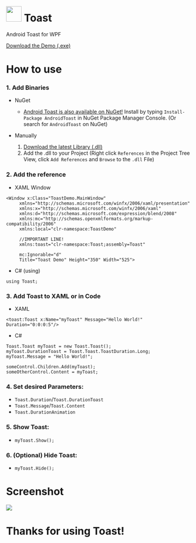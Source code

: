 # <img src="https://github.com/mrousavy/Toast/blob/master/ToastDemo/Resources/Toast_Icon.ico?raw=true" width="42"> Toast
Android Toast for WPF

[Download the Demo (.exe)](https://github.com/mrousavy/Toast/raw/master/ToastDemo/bin/Release/ToastDemo.zip)

# How to use

### 1. Add Binaries
   + NuGet
      * [Android Toast is also available on NuGet!](https://www.nuget.org/packages/AndroidToast)   Install by typing `Install-Package AndroidToast` in NuGet Package Manager Console. (Or search for `AndroidToast` on NuGet)

   + Manually
      1. [Download the latest Library (.dll)](https://github.com/mrousavy/Toast/raw/master/Toast/bin/Release/Toast.dll)
      2. Add the .dll to your Project   (Right click `References` in the Project Tree View, click `Add References` and `Browse` to the `.dll` File)

### 2. Add the reference
   * XAML Window
   ```
   <Window x:Class="ToastDemo.MainWindow"
        xmlns="http://schemas.microsoft.com/winfx/2006/xaml/presentation"
        xmlns:x="http://schemas.microsoft.com/winfx/2006/xaml"
        xmlns:d="http://schemas.microsoft.com/expression/blend/2008"
        xmlns:mc="http://schemas.openxmlformats.org/markup-compatibility/2006"
        xmlns:local="clr-namespace:ToastDemo"

        //IMPORTANT LINE!
        xmlns:toast="clr-namespace:Toast;assembly=Toast"

        mc:Ignorable="d"
        Title="Toast Demo" Height="350" Width="525">
   ```

   * C# (using)
   ```
   using Toast;
   ```

### 3. Add Toast to XAML or in Code

   * XAML
   ```
   <toast:Toast x:Name="myToast" Message="Hello World!" Duration="0:0:0:5"/>
   ```

   * C#
   ```
   Toast.Toast myToast = new Toast.Toast();
   myToast.DurationToast = Toast.Toast.ToastDuration.Long;
   myToast.Message = "Hello World!";
   
   someControl.Children.Add(myToast);
   someOtherControl.Content = myToast;
   ```

### 4. Set desired Parameters:
   * `Toast.Duration`/`Toast.DurationToast`
   * `Toast.Message`/`Toast.Content`
   * `Toast.DurationAnimation`

### 5. Show Toast:
   * `myToast.Show();`
   
### 6. (Optional) Hide Toast:
   * `myToast.Hide();`

# Screenshot
<img src="http://i.imgur.com/l5ACUtr.png">

# Thanks for using Toast!
